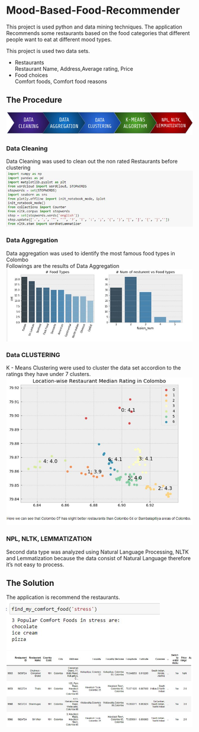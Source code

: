 # Mood-Based-Food-Recommender
This project is used python and data mining techniques. The application Recommends some restaurants based on the food categories that different people want to eat at different mood types.

This project is used two data sets.
<ul>
  <li>Restaurants</li>
            Restaurant Name, Address,Average rating, Price
  <li>Food choices</li>
            Comfort foods, Comfort food reasons
</ul>

## The Procedure
<img src="https://github.com/Upeshitha/Mood-Based-Food-Recommender/blob/master/raw%20data/The%20process.JPG" alt="The-procedure">

### Data Cleaning
Data Cleaning was used to clean out the non rated Restaurants before clustering
<img src="https://github.com/Upeshitha/Mood-Based-Food-Recommender/blob/master/raw%20data/Data%20Cleaning.JPG" alt="Data-Cleaning">

### Data Aggregation
Data aggregation was used to identify the most famous food types in Colombo
<br />
Followings are the results of Data Aggregation
<br />
<img src="https://github.com/Upeshitha/Mood-Based-Food-Recommender/blob/master/raw%20data/Data%20aggregation.JPG" alt="Data-Aggregation">

### Data CLUSTERING
K - Means Clustering were used to cluster the data set accordion to the ratings they have under 7 clusters.
<br />
<img src="https://github.com/Upeshitha/Mood-Based-Food-Recommender/blob/master/raw%20data/Kmeans.JPG" alt="Data-Aggregation">

### NPL, NLTK, LEMMATIZATION
Second data type was analyzed using Natural Language Processing, NLTK and Lemmatization because the data consist of Natural Language therefore it’s not easy to process.

## The Solution
The application is recommend the restaurants.
<br />
<img src="https://github.com/Upeshitha/Mood-Based-Food-Recommender/blob/master/raw%20data/sol1.JPG" alt="Solution1">
<br />
<img src="https://github.com/Upeshitha/Mood-Based-Food-Recommender/blob/master/raw%20data/sol2.JPG" alt="Solution12">
